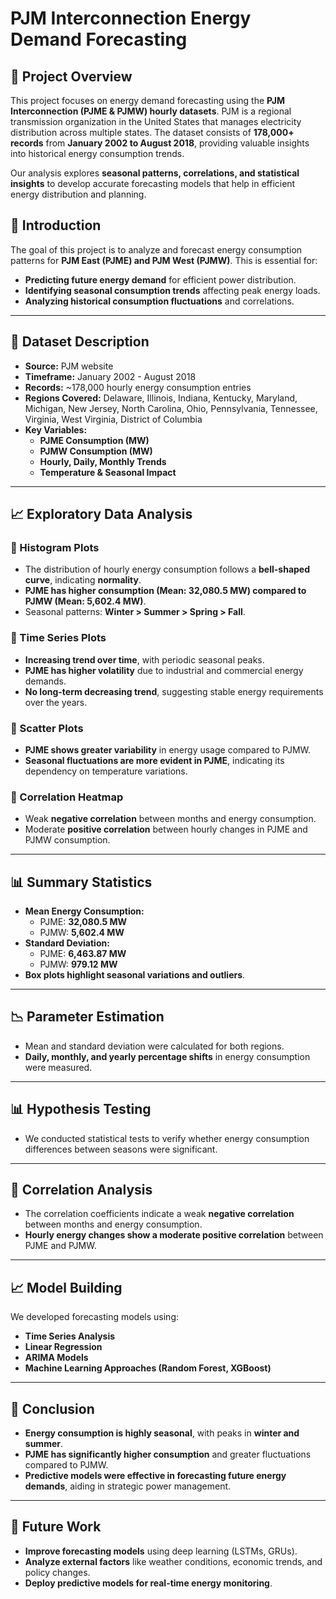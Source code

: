 # PJM Interconnection Energy Demand Forecasting

## 📌 Project Overview
This project focuses on energy demand forecasting using the **PJM Interconnection (PJME & PJMW) hourly datasets**. PJM is a regional transmission organization in the United States that manages electricity distribution across multiple states. The dataset consists of **178,000+ records** from **January 2002 to August 2018**, providing valuable insights into historical energy consumption trends.  

Our analysis explores **seasonal patterns, correlations, and statistical insights** to develop accurate forecasting models that help in efficient energy distribution and planning.

## 📌 Introduction
The goal of this project is to analyze and forecast energy consumption patterns for **PJM East (PJME) and PJM West (PJMW)**. This is essential for:
- **Predicting future energy demand** for efficient power distribution.
- **Identifying seasonal consumption trends** affecting peak energy loads.
- **Analyzing historical consumption fluctuations** and correlations.
  
---

## 📂 Dataset Description
- **Source:** PJM website
- **Timeframe:** January 2002 - August 2018
- **Records:** ~178,000 hourly energy consumption entries
- **Regions Covered:** Delaware, Illinois, Indiana, Kentucky, Maryland, Michigan, New Jersey, North Carolina, Ohio, Pennsylvania, Tennessee, Virginia, West Virginia, District of Columbia
- **Key Variables:**
  - **PJME Consumption (MW)**
  - **PJMW Consumption (MW)**
  - **Hourly, Daily, Monthly Trends**
  - **Temperature & Seasonal Impact**
  
---

## 📈 Exploratory Data Analysis
### 🔹 Histogram Plots
- The distribution of hourly energy consumption follows a **bell-shaped curve**, indicating **normality**.
- **PJME has higher consumption (Mean: 32,080.5 MW) compared to PJMW (Mean: 5,602.4 MW)**.
- Seasonal patterns: **Winter > Summer > Spring > Fall**.

### 🔹 Time Series Plots
- **Increasing trend over time**, with periodic seasonal peaks.
- **PJME has higher volatility** due to industrial and commercial energy demands.
- **No long-term decreasing trend**, suggesting stable energy requirements over the years.

### 🔹 Scatter Plots
- **PJME shows greater variability** in energy usage compared to PJMW.
- **Seasonal fluctuations are more evident in PJME**, indicating its dependency on temperature variations.

### 🔹 Correlation Heatmap
- Weak **negative correlation** between months and energy consumption.
- Moderate **positive correlation** between hourly changes in PJME and PJMW consumption.

---

## 📊 Summary Statistics
- **Mean Energy Consumption:**
  - PJME: **32,080.5 MW**
  - PJMW: **5,602.4 MW**
- **Standard Deviation:**
  - PJME: **6,463.87 MW**
  - PJMW: **979.12 MW**
- **Box plots highlight seasonal variations and outliers**.

---

## 📉 Parameter Estimation
- Mean and standard deviation were calculated for both regions.
- **Daily, monthly, and yearly percentage shifts** in energy consumption were measured.

---

## 📊 Hypothesis Testing
- We conducted statistical tests to verify whether energy consumption differences between seasons were significant.

---

## 🔄 Correlation Analysis
- The correlation coefficients indicate a weak **negative correlation** between months and energy consumption.
- **Hourly energy changes show a moderate positive correlation** between PJME and PJMW.

---

## 📈 Model Building
We developed forecasting models using:
- **Time Series Analysis**
- **Linear Regression**
- **ARIMA Models**
- **Machine Learning Approaches (Random Forest, XGBoost)**

---

## 📌 Conclusion
- **Energy consumption is highly seasonal**, with peaks in **winter and summer**.
- **PJME has significantly higher consumption** and greater fluctuations compared to PJMW.
- **Predictive models were effective in forecasting future energy demands**, aiding in strategic power management.

---

## 🚀 Future Work
- **Improve forecasting models** using deep learning (LSTMs, GRUs).
- **Analyze external factors** like weather conditions, economic trends, and policy changes.
- **Deploy predictive models for real-time energy monitoring**.
